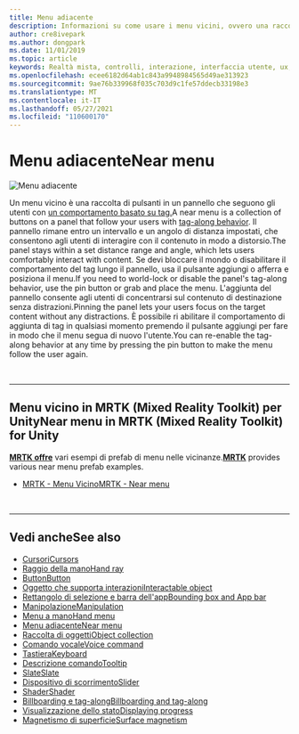 ```yaml
---
title: Menu adiacente
description: Informazioni su come usare i menu vicini, ovvero una raccolta di pulsanti in un pannello che seguono il comportamento basato su tag in un ambiente di realtà mista.
author: cre8ivepark
ms.author: dongpark
ms.date: 11/01/2019
ms.topic: article
keywords: Realtà mista, controlli, interazione, interfaccia utente, ux, menu, visore VR di realtà mista, visore VR di realtà mista windows, visore VR di realtà virtuale, HoloLens, MRTK, Mixed Reality Toolkit
ms.openlocfilehash: ecee6182d64ab1c843a9948984565d49ae313923
ms.sourcegitcommit: 9ae76b339968f035c703d9c1fe57ddecb33198e3
ms.translationtype: MT
ms.contentlocale: it-IT
ms.lasthandoff: 05/27/2021
ms.locfileid: "110600170"
---
```

# <a name="near-menu"></a><span data-ttu-id="56f7f-104">Menu adiacente</span><span class="sxs-lookup"><span data-stu-id="56f7f-104">Near menu</span></span>

![Menu adiacente](images/UX_Hero_NearMenu.jpg)

<span data-ttu-id="56f7f-106">Un menu vicino è una raccolta di pulsanti in un pannello che seguono gli utenti con [un comportamento basato su tag.](billboarding-and-tag-along.md#what-is-a-tag-along)</span><span class="sxs-lookup"><span data-stu-id="56f7f-106">A near menu is a collection of buttons on a panel that follow your users with [tag-along behavior](billboarding-and-tag-along.md#what-is-a-tag-along).</span></span> <span data-ttu-id="56f7f-107">Il pannello rimane entro un intervallo e un angolo di distanza impostati, che consentono agli utenti di interagire con il contenuto in modo a distorsio.</span><span class="sxs-lookup"><span data-stu-id="56f7f-107">The panel stays within a set distance range and angle, which lets users comfortably interact with content.</span></span> <span data-ttu-id="56f7f-108">Se devi bloccare il mondo o disabilitare il comportamento del tag lungo il pannello, usa il pulsante aggiungi o afferra e posiziona il menu.</span><span class="sxs-lookup"><span data-stu-id="56f7f-108">If you need to world-lock or disable the panel's tag-along behavior, use the pin button or grab and place the menu.</span></span> <span data-ttu-id="56f7f-109">L'aggiunta del pannello consente agli utenti di concentrarsi sul contenuto di destinazione senza distrazioni.</span><span class="sxs-lookup"><span data-stu-id="56f7f-109">Pinning the panel lets your users focus on the target content without any distractions.</span></span> <span data-ttu-id="56f7f-110">È possibile ri abilitare il comportamento di aggiunta di tag in qualsiasi momento premendo il pulsante aggiungi per fare in modo che il menu segua di nuovo l'utente.</span><span class="sxs-lookup"><span data-stu-id="56f7f-110">You can re-enable the tag-along behavior at any time by pressing the pin button to make the menu follow the user again.</span></span>

<br>

---

## <a name="near-menu-in-mrtk-mixed-reality-toolkit-for-unity"></a><span data-ttu-id="56f7f-111">Menu vicino in MRTK (Mixed Reality Toolkit) per Unity</span><span class="sxs-lookup"><span data-stu-id="56f7f-111">Near menu in MRTK (Mixed Reality Toolkit) for Unity</span></span>
<span data-ttu-id="56f7f-112">**[MRTK offre](https://github.com/Microsoft/MixedRealityToolkit-Unity)** vari esempi di prefab di menu nelle vicinanze.</span><span class="sxs-lookup"><span data-stu-id="56f7f-112">**[MRTK](https://github.com/Microsoft/MixedRealityToolkit-Unity)** provides various near menu prefab examples.</span></span>

* [<span data-ttu-id="56f7f-113">MRTK - Menu Vicino</span><span class="sxs-lookup"><span data-stu-id="56f7f-113">MRTK - Near menu</span></span>](/windows/mixed-reality/mrtk-unity/features/ux-building-blocks/near-menu)

<br>

---

## <a name="see-also"></a><span data-ttu-id="56f7f-114">Vedi anche</span><span class="sxs-lookup"><span data-stu-id="56f7f-114">See also</span></span>

* [<span data-ttu-id="56f7f-115">Cursori</span><span class="sxs-lookup"><span data-stu-id="56f7f-115">Cursors</span></span>](cursors.md)
* [<span data-ttu-id="56f7f-116">Raggio della mano</span><span class="sxs-lookup"><span data-stu-id="56f7f-116">Hand ray</span></span>](point-and-commit.md)
* [<span data-ttu-id="56f7f-117">Button</span><span class="sxs-lookup"><span data-stu-id="56f7f-117">Button</span></span>](button.md)
* [<span data-ttu-id="56f7f-118">Oggetto che supporta interazioni</span><span class="sxs-lookup"><span data-stu-id="56f7f-118">Interactable object</span></span>](interactable-object.md)
* [<span data-ttu-id="56f7f-119">Rettangolo di selezione e barra dell'app</span><span class="sxs-lookup"><span data-stu-id="56f7f-119">Bounding box and App bar</span></span>](app-bar-and-bounding-box.md)
* [<span data-ttu-id="56f7f-120">Manipolazione</span><span class="sxs-lookup"><span data-stu-id="56f7f-120">Manipulation</span></span>](direct-manipulation.md)
* [<span data-ttu-id="56f7f-121">Menu a mano</span><span class="sxs-lookup"><span data-stu-id="56f7f-121">Hand menu</span></span>](hand-menu.md)
* [<span data-ttu-id="56f7f-122">Menu adiacente</span><span class="sxs-lookup"><span data-stu-id="56f7f-122">Near menu</span></span>](near-menu.md)
* [<span data-ttu-id="56f7f-123">Raccolta di oggetti</span><span class="sxs-lookup"><span data-stu-id="56f7f-123">Object collection</span></span>](object-collection.md)
* [<span data-ttu-id="56f7f-124">Comando vocale</span><span class="sxs-lookup"><span data-stu-id="56f7f-124">Voice command</span></span>](voice-input.md)
* [<span data-ttu-id="56f7f-125">Tastiera</span><span class="sxs-lookup"><span data-stu-id="56f7f-125">Keyboard</span></span>](keyboard.md)
* [<span data-ttu-id="56f7f-126">Descrizione comando</span><span class="sxs-lookup"><span data-stu-id="56f7f-126">Tooltip</span></span>](tooltip.md)
* [<span data-ttu-id="56f7f-127">Slate</span><span class="sxs-lookup"><span data-stu-id="56f7f-127">Slate</span></span>](slate.md)
* [<span data-ttu-id="56f7f-128">Dispositivo di scorrimento</span><span class="sxs-lookup"><span data-stu-id="56f7f-128">Slider</span></span>](slider.md)
* [<span data-ttu-id="56f7f-129">Shader</span><span class="sxs-lookup"><span data-stu-id="56f7f-129">Shader</span></span>](shader.md)
* [<span data-ttu-id="56f7f-130">Billboarding e tag-along</span><span class="sxs-lookup"><span data-stu-id="56f7f-130">Billboarding and tag-along</span></span>](billboarding-and-tag-along.md)
* [<span data-ttu-id="56f7f-131">Visualizzazione dello stato</span><span class="sxs-lookup"><span data-stu-id="56f7f-131">Displaying progress</span></span>](progress.md)
* [<span data-ttu-id="56f7f-132">Magnetismo di superficie</span><span class="sxs-lookup"><span data-stu-id="56f7f-132">Surface magnetism</span></span>](surface-magnetism.md)